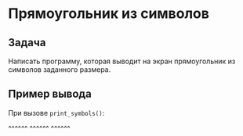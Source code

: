 # Прямоугольник из символов

## Задача

Написать программу, которая выводит на экран прямоугольник из символов заданного размера.

## Пример вывода

При вызове `print_symbols()`:

^^^^^^
^^^^^^
^^^^^^
